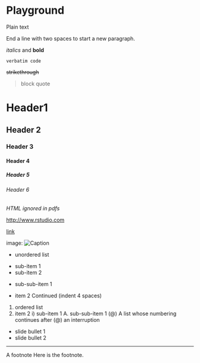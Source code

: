 # Playground

Plain text

End a line with two spaces
to start a new paragraph.

*italics* and **bold**

`verbatim code`

~~strikethrough~~

> block quote

# Header1
## Header 2
### Header 3
#### Header 4
##### Header 5
###### Header 6

<!--Text comment-->

<em>HTML ignored in pdfs</em>

<http://www.rstudio.com>

[link](www.rstudio.com)

image:
![Caption](smallorb.png)

* unordered list
 + sub-item 1
 + sub-item 2
 - sub-sub-item 1
* item 2
 Continued (indent 4 spaces)
1. ordered list
2. item 2
 i) sub-item 1
 A. sub-sub-item 1
(@) A list whose numbering
continues after
(@) an interruption

- slide bullet 1
- slide bullet 2

***

A footnote
Here is the footnote. 
